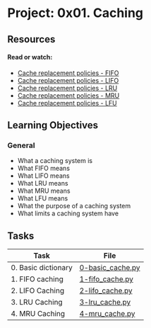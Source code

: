 # Project: 0x01. Caching

## Resources

#### Read or watch:

- [Cache replacement policies - FIFO](https://intranet.alxswe.com/rltoken/fjhr6EvFeF3mWwsPQXUKdQ)
- [Cache replacement policies - LIFO](https://intranet.alxswe.com/rltoken/U44RQjXp8xBtsbNIyhHIyw)
- [Cache replacement policies - LRU](https://intranet.alxswe.com/rltoken/gKerxvR4dnXQYkBX2ujZiQ)
- [Cache replacement policies - MRU](https://intranet.alxswe.com/rltoken/Tmk4qEBZ7QTknvbpKabWfQ)
- [Cache replacement policies - LFU](https://intranet.alxswe.com/rltoken/8PEJ8L34bxhL2y--BW5zGQ)

## Learning Objectives

### General

- What a caching system is
- What FIFO means
- What LIFO means
- What LRU means
- What MRU means
- What LFU means
- What the purpose of a caching system
- What limits a caching system have

## Tasks

| Task                | File                                   |
| ------------------- | -------------------------------------- |
| 0. Basic dictionary | [0-basic_cache.py](./0-basic_cache.py) |
| 1. FIFO caching     | [1-fifo_cache.py](./1-fifo_cache.py)   |
| 2. LIFO Caching     | [2-lifo_cache.py](./2-lifo_cache.py)   |
| 3. LRU Caching      | [3-lru_cache.py](./3-lru_cache.py)     |
| 4. MRU Caching      | [4-mru_cache.py](./4-mru_cache.py)     |
